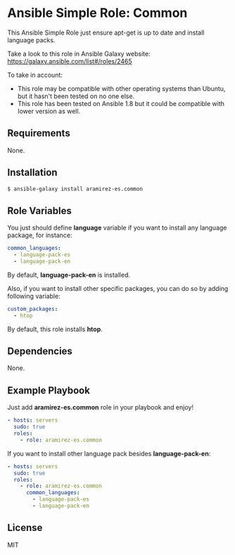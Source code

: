 Ansible Simple Role: Common
=========

This Ansible Simple Role just ensure apt-get is up to date and install language packs.

Take a look to this role in Ansible Galaxy website: https://galaxy.ansible.com/list#/roles/2465

To take in account:
* This role may be compatible with other operating systems than Ubuntu, but it hasn't been tested on no one else.
* This role has been tested on Ansible 1.8 but it could be compatible with lower version as well.

Requirements
------------

None.

Installation
------------

```bash
$ ansible-galaxy install aramirez-es.common
```

Role Variables
--------------

You just should define **language** variable if you want to install any language package, for instance:

```yml
common_languages:
  - language-pack-es
  - language-pack-en
```

By default, **language-pack-en** is installed.

Also, if you want to install other specific packages, you can do so by adding following variable:

```yml
custom_packages:
  - htop
```

By default, this role installs **htop**.


Dependencies
------------

None.

Example Playbook
----------------

Just add **aramirez-es.common** role in your playbook and enjoy!

```yml
- hosts: servers
  sudo: true
  roles:
    - role: aramirez-es.common
```

If you want to install other language pack besides **language-pack-en**:

```yml
- hosts: servers
  sudo: true
  roles:
    - role: aramirez-es.common
      common_languages:
        - language-pack-es
        - language-pack-en
```

License
-------

MIT
